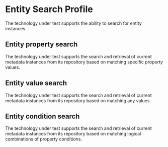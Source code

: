 <!-- SPDX-License-Identifier: CC-BY-4.0 -->
<!-- Copyright Contributors to the Egeria project. -->

# Entity Search Profile

The technology under test supports the ability to search for entity instances.

## Entity property search

The technology under test supports the search and retrieval of current metadata instances from its repository based on matching specific property values.

## Entity value search

The technology under test supports the search and retrieval of current metadata instances from its repository based on matching any values.

## Entity condition search

The technology under test supports the search and retrieval of current metadata instances from its repository based on matching logical combinations of property conditions.
